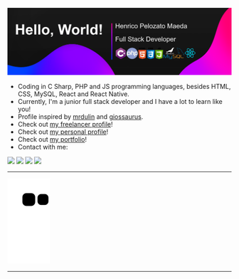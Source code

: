 ![WELCOME](https://github.com/henricomaeda/henricomaeda/blob/main/welcome.png)

- Coding in C Sharp, PHP and JS programming languages, besides HTML, CSS, MySQL, React and React Native.
- Currently, I'm a junior full stack developer and I have a lot to learn like you!
- Profile inspired by [mrdulin](https://github.com/mrdulin) and [giossaurus](https://github.com/giossaurus).
- Check out [my freelancer profile](https://www.workana.com/freelancer/d220829aa93b02250bf78581d2e7496b)!
- Check out [my personal profile](https://www.instagram.com/henrico.maeda)!
- Check out [my portfolio](https://www.linkedin.com/in/henricomaeda)!
- Contact with me:

<a href="https://api.whatsapp.com/send?phone=5512981521877" target="_blank"><img src="https://img.shields.io/badge/WhatsApp-25D366?style=for-the-badge&logo=whatsapp&logoColor=white"></a>
<a href="https://www.linkedin.com/in/henricomaeda" target="_blank"><img src="https://img.shields.io/badge/-LinkedIn-%230077B5?style=for-the-badge&logo=linkedin&logoColor=white" target="_blank"></a>
<a href="https://instagram.com/henrico.maeda" target="_blank"><img src="https://img.shields.io/badge/-Instagram-%23E4405F?style=for-the-badge&logo=instagram&logoColor=white" target="_blank"></a>
<a href="mailto:henrico.maeda@gmail.com"><img src="https://img.shields.io/badge/Gmail-D14836?style=for-the-badge&logo=gmail&logoColor=white" target="_blank"></a>

<hr />

![Snake animation](https://github.com/henricomaeda/henricomaeda/blob/output/github-contribution-grid-snake.svg)

<hr />
